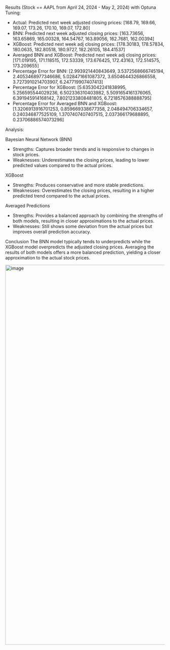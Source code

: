 Results (Stock == AAPL from April 24, 2024 - May 2, 2024) with Optuna Tuning:

* Actual: Predicted next week adjusted closing prices: [168.79, 169.66, 169.07, 173.26, 170.10, 169.07, 172.80]
* BNN: Predicted next week adjusted closing prices: [163.73656, 163.65869, 165.00328, 164.54767, 163.89056, 162.7681, 162.00394]
* XGBoost: Predicted next week adj closing prices: [178.30183, 178.57834, 180.0635, 182.80518, 180.9727, 182.26105, 184.41537] 
* Averaged BNN and XGBoost: Predicted next week adj closing prices: [171.019195, 171.118515, 172.53339, 173.676425, 172.43163, 172.514575, 173.209655]
* Percentage Error for BNN: [2.993921440843649, 3.5372568666745194, 2.4053468977346686, 5.028471661087372, 3.6504644326866558, 3.7273910214703907, 6.247719907407413]
* Percentage Error for XGBoost: [5.6353042241838995, 5.256595544029236, 6.502336310403982, 5.5091654161376065, 6.391945914168142, 7.8021233808481805, 6.7218576388888795] 
* Percentage Error for Averaged BNN and XGBoost: [1.3206913916701253, 0.859669338677358, 2.048494706334657, 0.240346877525109, 1.3707407407407515, 2.037366179688895, 0.23706886574073296]

Analysis:

Bayesian Neural Network (BNN)
* Strengths: Captures broader trends and is responsive to changes in stock prices.
* Weaknesses: Underestimates the closing prices, leading to lower predicted values compared to the actual prices.  

XGBoost
* Strengths: Produces conservative and more stable predictions.
* Weaknesses: Overestimates the closing prices, resulting in a higher predicted trend compared to the actual prices.

Averaged Predictions
* Strengths: Provides a balanced approach by combining the strengths of both models, resulting in closer approximations to the actual prices.
* Weaknesses: Still shows some deviation from the actual prices but improves overall prediction accuracy.

Conclusion
The BNN model typically tends to underpredicts while the XGBoost model overpredicts the adjusted closing prices. Averaging the results of both models offers a more balanced prediction, yielding a closer approximation to the actual stock prices.

<img width="1197" alt="image" src="https://github.com/iratansh/Python/assets/151393106/af1dadcb-551c-4abb-bfd9-64f337a1a061">


